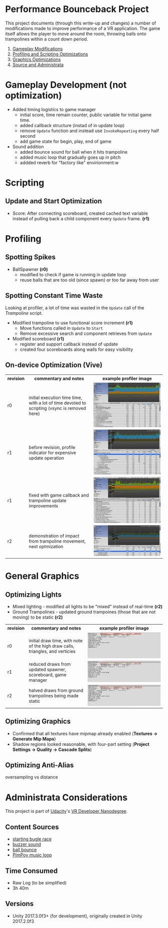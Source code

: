 # Performance Bounceback Project
This project documents (through this write-up and changes) a number of 
modifications made to improve performance of a VR application.  The game itself
allows the player to move around the room, throwing balls onto trampolines
within a count down period.

1. [Gameplay Modifications](#gameplay-development-not-optimization)
2. [Profiling and Scripting Optimizations](#profiling)
3. [Graphics Optimizations](#general-graphics)
4. [Source and Administrata](#administrata-considerations)

# Gameplay Development (not optimization)
* Added timing logistics to game manager
    * initial score, time remain counter, public variable for initial game time.
    * added callback structure (instad of in update loop)
    * remove `Update` function and instead use `InvokeRepeating` every half second
    * add game state for begin, play, end of game
* Sound addition
    * added bounce sound for ball when it hits trampoline
    * added music loop that gradually goes up in pitch
    * addded reverb for "factory like" envirionment:w


# Scripting
## Update and Start Optimization
* Score: After connecting scoreboard, created cached text variable 
  instead of pulling back a child component every `Update` frame. **(r1)**

# Profiling
## Spotting Spikes
* BallSpawner **(r0)**
    * modified to check if game is running in update loop
    * reuse balls that are too old (since spawn) or too far away from user


## Spotting Constant Time Waste
Looking at profiler, a lot of time was wasted in the
`Update` call of the *Trampoline* script.

* Modified trampoline to use functional score increment **(r1)**
    * Move functions called in `Update` to `Start` 
    * Remove excessive search and component retrieves from `Update`
* Modified scoreboard **(r1)**
    * register and support callback instead of update
    * created four scoreboards along walls for easy visibility

## On-device Optimization (Vive)

<table style='width:100%'>
<tr>
    <th>revision</th>
    <th>commentary and notes</th>
    <th>example profiler image</th>
</tr>
<tr>
    <td>r0</td>
    <td>initial execution time time, with a lot of time devoted to scripting (vsync is removed here)</td>
    <td> <a href="docs/time_0_raw.png" target="_new"><img src="docs/time_0_raw.png" width="100%" /></a></td>
</tr>
<tr>
    <td>r1</td>
    <td>before revision, profile indicator for expensive update operation</td>
    <td> <a href="docs/time_0b_updates.png" target="_new"><img src="docs/time_0b_updates.png" width="100%" /></a></td>
</tr>
<tr>
    <td>r1</td>
    <td>fixed with game callback and trampoline update improvements</td>
    <td> <a href="docs/time_1_callback.png" target="_new"><img src="docs/time_1_callback.png" width="100%" /></a></td>
</tr>
<tr>
    <td>r2</td>
    <td>demonstration of impact from trampoline movement, next optmization</td>
    <td> <a href="docs/time_2_trampmove.png" target="_new"><img src="docs/time_2_trampmove.png" width="100%" /></a></td>
</tr>
</table>
   

# General Graphics 
## Optimizing Lights
* Mixed lighting - modified all lights to be "mixed" instead of real-time **(r2)**
* Ground Trampolines - updated ground trampoines (those that are not moving) 
  to be static **(r2)**

<table style='width:100%'>
<tr>
    <th>revision</th>
    <th>commentary and notes</th>
    <th>example profiler image</th>
</tr>
<tr>
    <td>r0</td>
    <td>initial draw time, with note of the high draw calls, triangles, and verticies</td>
    <td> <a href="docs/draws_0_raw.png" target="_new"><img src="docs/draws_0_raw.png" width="100%" /></a></td>
</tr>
<tr>
    <td>r1</td>
    <td>reduced draws from updated spawner, scoreboard, game manager</td>
    <td> <a href="docs/draws_1_spawner.png" target="_new"><img src="docs/draws_1_spawner.png" width="100%" /></a></td>
</tr>
<tr>
    <td>r2</td>
    <td>halved draws from ground trampolines being made static</td>
    <td> <a href="docs/draws_2_static_tramp.png" target="_new"><img src="docs/draws_2_static_tramp.png" width="100%" /></a></td>
</tr>
</table>
   

## Optimizing Graphics
* Confirmed that all textures have mipmap already enabled (**Textures -> Generate Mip Maps**)
* Shadow regions looked reasonable, with four-part setting (**Project Settings -> Quality -> Cascade Splits**)

## Optimizing Anti-Alias
oversampling vs distance



# Administrata Considerations
This project is part of [Udacity](https://www.udacity.com "Udacity - Be in demand")'s [VR Developer Nanodegree](https://www.udacity.com/course/vr-developer-nanodegree--nd017).

## Content Sources
* [starting bugle race](http://free-loops.com/2091-bugle-call-race.html)
* [buzzer sound](http://www.orangefreesounds.com/game-show-buzzer-sound/)
* [ball bounce](https://freesound.org/people/1479009/sounds/411552/)
* [PimPoy music loop](https://www.dl-sounds.com/royalty-free/pim-poy-pocket/)

## Time Consumed
* Raw Log (to be simplified)
* 3h 40m

## Versions
- Unity 2017.3.0f3+ (for development), originally created in Unity 2017.2.0f3
